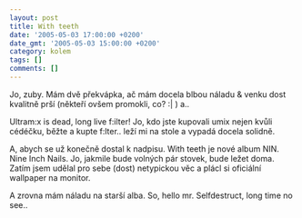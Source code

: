```yaml
---
layout: post
title: With teeth
date: '2005-05-03 17:00:00 +0200'
date_gmt: '2005-05-03 15:00:00 +0200'
category: kolem
tags: []
comments: []
---
```

<p>Jo, zuby. Mám dvě překvápka, ač mám docela blbou náladu &amp; venku dost
kvalitně prší (někteří ovšem promokli, co? :| ) a..</p>
<p>Ultram:x is dead, long live f:ilter! Jo, kdo jste kupovali umix nejen
kvůli cédéčku, běžte a kupte f:lter.. leží mi na stole a vypadá
docela solidně.</p>
<p>A, abych se už konečně dostal k nadpisu. With teeth je nové album NIN.
Nine Inch Nails. Jo, jakmile bude volných pár stovek, bude ležet doma. Zatím jsem
udělal pro sebe (dost) netypickou věc a plácl si oficiální wallpaper na monitor.</p>
<p>A zrovna mám náladu na starší alba. So, hello mr. Selfdestruct, long time
no see..</p>
